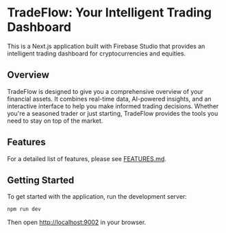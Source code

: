 # TradeFlow: Your Intelligent Trading Dashboard

This is a Next.js application built with Firebase Studio that provides an intelligent trading dashboard for cryptocurrencies and equities.

## Overview

TradeFlow is designed to give you a comprehensive overview of your financial assets. It combines real-time data, AI-powered insights, and an interactive interface to help you make informed trading decisions. Whether you're a seasoned trader or just starting, TradeFlow provides the tools you need to stay on top of the market.

## Features

For a detailed list of features, please see [FEATURES.md](./FEATURES.md).

## Getting Started

To get started with the application, run the development server:

```bash
npm run dev
```

Then open [http://localhost:9002](http://localhost:9002) in your browser.
